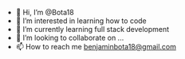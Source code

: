 - 👋 Hi, I’m @Bota18
- 👀 I’m interested in learning how to code
- 🌱 I’m currently learning full stack development
- 💞️ I’m looking to collaborate on ...
- 📫 How to reach me benjaminbota18@gmail.com

<!---
Bota18/Bota18 is a ✨ special ✨ repository because its `README.md` (this file) appears on your GitHub profile.
You can click the Preview link to take a look at your changes.
--->
